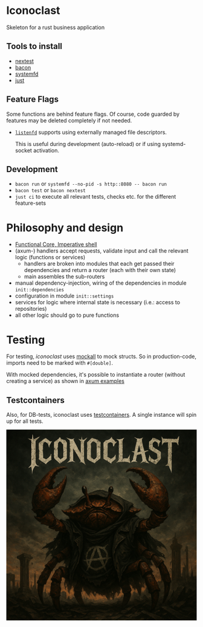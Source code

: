 # Iconoclast

Skeleton for a rust business application

## Tools to install

- [nextest](https://nexte.st/)
- [bacon](https://dystroy.org/bacon/)
- [systemfd](https://github.com/mitsuhiko/systemfd)
- [just](https://just.systems/)

## Feature Flags

Some functions are behind feature flags. Of course, code guarded by features may be deleted
completely if not needed.

- [`listenfd`](https://github.com/mitsuhiko/listenfd?tab=readme-ov-file#listenfd) supports using
  externally managed file descriptors.

  This is useful during development (auto-reload) or if using systemd-socket activation.

## Development

- `bacon run` or `systemfd --no-pid -s http::8080 -- bacon run`
- `bacon test` or `bacon nextest`
- `just ci` to execute all relevant tests, checks etc. for the different feature-sets

# Philosophy and design

- [Functional Core, Imperative shell](https://kennethlange.com/functional-core-imperative-shell/)
- (axum-) handlers accept requests, validate input and call the relevant logic (functions or services)
    - handlers are broken into modules that each get passed their dependencies and return a router (each with their own
      state)
    - main assembles the sub-routers
- manual dependency-injection, wiring of the dependencies in module `init::dependencies`
- configuration in module `init::settings`
- services for logic where internal state is necessary (i.e.: access to repositories)
- all other logic should go to pure functions

# Testing

For testing, *iconoclast* uses [mockall](https://docs.rs/mockall/0.13.1/mockall/#mocking-structs) to mock structs.
So in production-code, imports need to be marked with `#[double]`.

With mocked dependencies, it's possible to instantiate a router (without creating a service) as shown
in [axum examples](https://github.com/tokio-rs/axum/blob/main/examples/testing/src/main.rs)

## Testcontainers

Also, for DB-tests, iconoclast uses [testcontainers](https://docs.rs/testcontainers/0.23.3/testcontainers/). A single
instance will spin up for all tests.

![Iconoclast](./doc/iconoclast.png)

